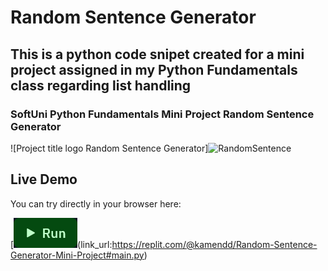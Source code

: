 # Random Sentence Generator
## This is a python code snipet created for a mini project assigned in my Python Fundamentals class regarding list handling
### SoftUni Python Fundamentals Mini Project Random Sentence Generator



![Project title logo Random Sentence Generator]![RandomSentence](https://github.com/Kamend1/PY-fundamentals_random_sentence_generator_SoftUni_miniproject_kamen_dimitrov/assets/142220912/be4c1d34-cbf1-4e26-ad57-0712e2dd3b91)



## Live Demo
You can try directly in your browser here:

[![Play Button](https://github.com/Kamend1/PY-fundamentals_random_sentence_generator_SoftUni_miniproject_kamen_dimitrov/raw/main/Screenshot%202023-10-11%20at%2011-47-01%20Random%20Sentence%20Generator%20Mini%20Project.png)(link_url:https://replit.com/@kamendd/Random-Sentence-Generator-Mini-Project#main.py)
